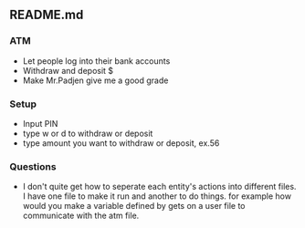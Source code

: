 README.md
----------
### ATM

 - Let people log into their bank accounts
 - Withdraw and deposit $
 - Make Mr.Padjen give me a good grade

### Setup
 - Input PIN
 - type w or d to withdraw or deposit
 - type amount you want to withdraw or deposit, ex.56
 
### Questions
 - I don't quite get how to seperate each entity's actions into different files. I have one file to make it run and another to do things. for example how would you make a variable defined by gets on a user file to communicate with the atm file.
